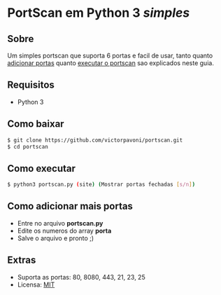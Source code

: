 # PortScan em Python 3 *simples*

## Sobre
Um simples portscan que suporta 6 portas e facil de usar, tanto quanto [adicionar portas](#como-adicionar-mais-portas) quanto [executar o portscan](#como-executar) sao explicados neste guia.

## Requisitos

- Python 3 

## Como baixar

```bash
$ git clone https://github.com/victorpavoni/portscan.git
$ cd portscan 
```

## Como executar

```bash
$ python3 portscan.py (site) (Mostrar portas fechadas [s/n])
```
## Como adicionar mais portas

- Entre no arquivo **portscan.py**
- Edite os numeros do array **porta**
- Salve o arquivo e pronto ;)

## Extras

- Suporta as portas: 80, 8080, 443, 21, 23, 25
- Licensa: [MIT](https://github.com/victorpavoni/portscan/blob/master/LICENSE)

